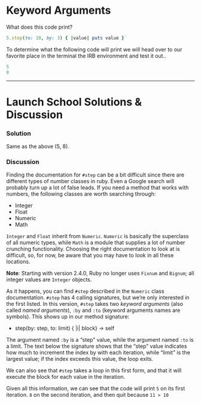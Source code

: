 # Keyword Arguments
What does this code print?

```rb
5.step(to: 10, by: 3) { |value| puts value }`
```

To determine what the following code will print we will head over to our favorite place in the terminal the IRB environment and test it out..

```rb
5
8
```

- - - -

# Launch School Solutions & Discussion
### Solution
Same as the above (5, 8).

### Discussion
Finding the documentation for `#step` can be a bit difficult since there are different types of number classes in ruby. Even a Google search will probably turn up a lot of false leads. If you need a method that works with numbers, the following classes are worth searching through:

* Integer
* Float
* Numeric
* Math

`Integer` and `Float` inherit from `Numeric`. `Numeric` is basically the superclass of all numeric types, while `Math` is a module that supplies a lot of number crunching functionality. Choosing the right documentation to look at is difficult, so, for now, be aware that you may have to look in all these locations.

**Note**: Starting with version 2.4.0, Ruby no longer uses `Fixnum` and `Bignum`; all integer values are `Integer` objects.

As it happens, you can find `#step` described in the `Numeric` class documentation. `#step` has 4 calling signatures, but we’re only interested in the first listed. In this version, `#step` takes two *keyword arguments* (also called *named arguments*), `:by` and `:to` (keyword arguments names are symbols). This shows up in our method signature:

* step(by: step, to: limit) { |i| block} → self

The argument named `:by` is a “step” value, while the argument named `:to` is a limit. The text below the signature shows that the “step” value indicates how much to increment the index by with each iteration, while “limit” is the largest value; if the index exceeds this value, the loop exits.

We can also see that `#step` takes a loop in this first form, and that it will execute the block for each value in the iteration.

Given all this information, we can see that the code will print `5` on its first iteration. `8` on the second iteration, and then quit because `11 > 10`
